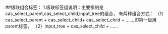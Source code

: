 ##级联组合标签：
1.级联标签组说明：主要指的是cas_select_parent,cas_select_child,input_tree的组合，
有两种组合方式：
（1）cas_select_parent + cas_select_child+ cas_select_child + ......,即第一级用parent标签，
（2）input_tree + cas_select_child + ......
